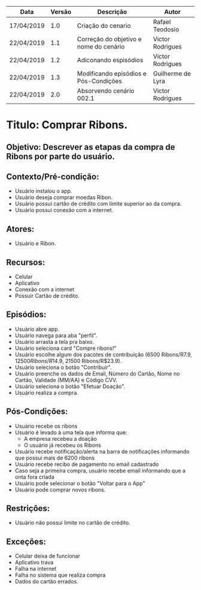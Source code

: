 | Data       | Versão | Descrição                              | Autor             |
| ---------- | ------ | -------------------------------------- | ----------------- |
| 17/04/2019 | 1.0    | Criação do cenario                     | Rafael Teodosio   |
| 22/04/2019 | 1.1    | Correção do objetivo e nome do cenário | Victor Rodrigues  |
| 22/04/2019 | 1.2    | Adiconando espisódios                  | Victor Rodrigues  |
| 22/04/2019 | 1.3    | Modificando episódios e Pós-Condições  | Guilherme de Lyra |
| 22/04/2019 | 2.0    | Absorvendo cenário 002.1               | Victor Rodrigues  |

# Titulo: Comprar Ribons.

## Objetivo: Descrever as etapas da compra de Ribons por parte do usuário.

## Contexto/Pré-condição:

- Usuário instalou o app.
- Usuário deseja comprar moedas Ribon.
- Usuário possui cartão de crédito com limite superior ao da compra.
- Usuário possui conexão com a internet.

## Atores:

- Usuário e Ribon.

## Recursos:

- Celular
- Aplicativo
- Conexão com a internet
- Possuir Cartão de crédito.

## Episódios:

- Usuário abre app.
- Usuário navega para aba "perfil".
- Usuário arrasta a tela pra baixo.
- Usuário seleciona card "Compre ribons!"
- Usuário escolhe algum dos pacotes de contribuição (6500 Ribons/R$7.9, 12500 Ribons/R$14.9, 21500 Ribons/R$23.9).
- Usuário seleciona o botão "Contribuir".
- Usuário preenche os dados de Email, Número do Cartão, Nome no Cartão, Validade (MM/AA) e Código CVV.
- Usuário seleciona o botão "Efetuar Doação".
- Usuário realiza a compra.

## Pós-Condições:

- Usuário recebe os ribons
- Usuário é levado à uma tela que informa que:
  * A empresa recebeu a doação
  * O usuário já recebeu os Ribons
- Usuário recebe notificação/alerta na barra de notificações informando que possui mais de 6200 ribons
- Usuário recebe recibo de pagamento no email cadastrado
- Caso seja a primeira compra, usuário recebe email informando que a onta fora criada
- Usuário pode selecionar o botão "Voltar para o App"
- Usuário pode comprar novos ribons.

## Restrições:

- Usuário não possui limite no cartão de crédito.

## Exceções:

- Celular deixa de funcionar
- Aplicativo trava
- Falha na internet
- Falha no sistema que realiza compra
- Dados do cartão errados.
